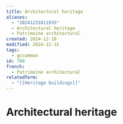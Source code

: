 ```yaml
---
title: Architectural heritage
aliases:
  - "20241231011935"
  - Architectural heritage
  - Patrimoine architectural
created: 2024-12-18
modified: 2024-12-31
tags:
  - gccommon
id: 700
french:
  - Patrimoine architectural
relatedTerm:
  - "[[Heritage buildings]]"
---
```

# Architectural heritage
